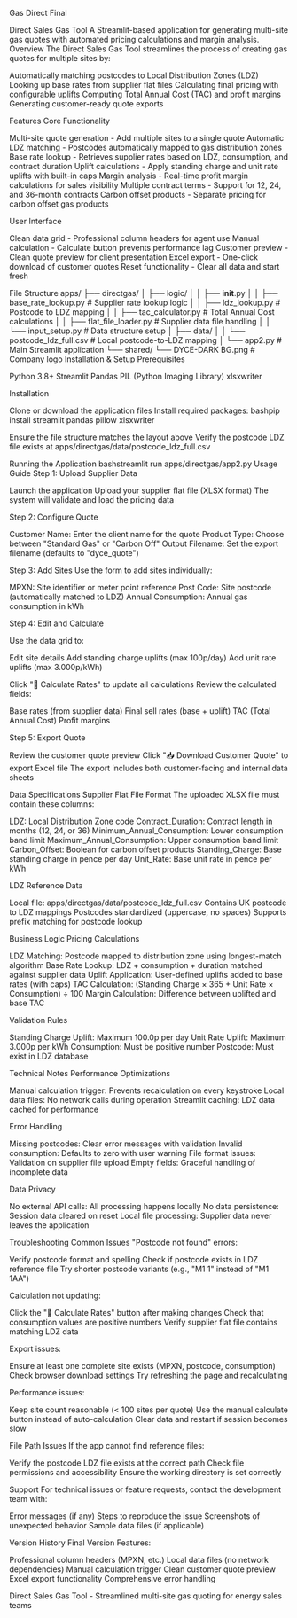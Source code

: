 Gas Direct Final

Direct Sales Gas Tool
A Streamlit-based application for generating multi-site gas quotes with automated pricing calculations and margin analysis.
Overview
The Direct Sales Gas Tool streamlines the process of creating gas quotes for multiple sites by:

Automatically matching postcodes to Local Distribution Zones (LDZ)
Looking up base rates from supplier flat files
Calculating final pricing with configurable uplifts
Computing Total Annual Cost (TAC) and profit margins
Generating customer-ready quote exports

Features
Core Functionality

Multi-site quote generation - Add multiple sites to a single quote
Automatic LDZ matching - Postcodes automatically mapped to gas distribution zones
Base rate lookup - Retrieves supplier rates based on LDZ, consumption, and contract duration
Uplift calculations - Apply standing charge and unit rate uplifts with built-in caps
Margin analysis - Real-time profit margin calculations for sales visibility
Multiple contract terms - Support for 12, 24, and 36-month contracts
Carbon offset products - Separate pricing for carbon offset gas products

User Interface

Clean data grid - Professional column headers for agent use
Manual calculation - Calculate button prevents performance lag
Customer preview - Clean quote preview for client presentation
Excel export - One-click download of customer quotes
Reset functionality - Clear all data and start fresh

File Structure
apps/
├── directgas/
│   ├── logic/
│   │   ├── __init__.py
│   │   ├── base_rate_lookup.py     # Supplier rate lookup logic
│   │   ├── ldz_lookup.py           # Postcode to LDZ mapping
│   │   ├── tac_calculator.py       # Total Annual Cost calculations
│   │   ├── flat_file_loader.py     # Supplier data file handling
│   │   └── input_setup.py          # Data structure setup
│   ├── data/
│   │   └── postcode_ldz_full.csv   # Local postcode-to-LDZ mapping
│   └── app2.py                     # Main Streamlit application
└── shared/
    └── DYCE-DARK BG.png           # Company logo
Installation & Setup
Prerequisites

Python 3.8+
Streamlit
Pandas
PIL (Python Imaging Library)
xlsxwriter

Installation

Clone or download the application files
Install required packages:
bashpip install streamlit pandas pillow xlsxwriter

Ensure the file structure matches the layout above
Verify the postcode LDZ file exists at apps/directgas/data/postcode_ldz_full.csv

Running the Application
bashstreamlit run apps/directgas/app2.py
Usage Guide
Step 1: Upload Supplier Data

Launch the application
Upload your supplier flat file (XLSX format)
The system will validate and load the pricing data

Step 2: Configure Quote

Customer Name: Enter the client name for the quote
Product Type: Choose between "Standard Gas" or "Carbon Off"
Output Filename: Set the export filename (defaults to "dyce_quote")

Step 3: Add Sites
Use the form to add sites individually:

MPXN: Site identifier or meter point reference
Post Code: Site postcode (automatically matched to LDZ)
Annual Consumption: Annual gas consumption in kWh

Step 4: Edit and Calculate

Use the data grid to:

Edit site details
Add standing charge uplifts (max 100p/day)
Add unit rate uplifts (max 3.000p/kWh)


Click "🔄 Calculate Rates" to update all calculations
Review the calculated fields:

Base rates (from supplier data)
Final sell rates (base + uplift)
TAC (Total Annual Cost)
Profit margins



Step 5: Export Quote

Review the customer quote preview
Click "📥 Download Customer Quote" to export Excel file
The export includes both customer-facing and internal data sheets

Data Specifications
Supplier Flat File Format
The uploaded XLSX file must contain these columns:

LDZ: Local Distribution Zone code
Contract_Duration: Contract length in months (12, 24, or 36)
Minimum_Annual_Consumption: Lower consumption band limit
Maximum_Annual_Consumption: Upper consumption band limit
Carbon_Offset: Boolean for carbon offset products
Standing_Charge: Base standing charge in pence per day
Unit_Rate: Base unit rate in pence per kWh

LDZ Reference Data

Local file: apps/directgas/data/postcode_ldz_full.csv
Contains UK postcode to LDZ mappings
Postcodes standardized (uppercase, no spaces)
Supports prefix matching for postcode lookup

Business Logic
Pricing Calculations

LDZ Matching: Postcode mapped to distribution zone using longest-match algorithm
Base Rate Lookup: LDZ + consumption + duration matched against supplier data
Uplift Application: User-defined uplifts added to base rates (with caps)
TAC Calculation: (Standing Charge × 365 + Unit Rate × Consumption) ÷ 100
Margin Calculation: Difference between uplifted and base TAC

Validation Rules

Standing Charge Uplift: Maximum 100.0p per day
Unit Rate Uplift: Maximum 3.000p per kWh
Consumption: Must be positive number
Postcode: Must exist in LDZ database

Technical Notes
Performance Optimizations

Manual calculation trigger: Prevents recalculation on every keystroke
Local data files: No network calls during operation
Streamlit caching: LDZ data cached for performance

Error Handling

Missing postcodes: Clear error messages with validation
Invalid consumption: Defaults to zero with user warning
File format issues: Validation on supplier file upload
Empty fields: Graceful handling of incomplete data

Data Privacy

No external API calls: All processing happens locally
No data persistence: Session data cleared on reset
Local file processing: Supplier data never leaves the application

Troubleshooting
Common Issues
"Postcode not found" errors:

Verify postcode format and spelling
Check if postcode exists in LDZ reference file
Try shorter postcode variants (e.g., "M1 1" instead of "M1 1AA")

Calculation not updating:

Click the "🔄 Calculate Rates" button after making changes
Check that consumption values are positive numbers
Verify supplier flat file contains matching LDZ data

Export issues:

Ensure at least one complete site exists (MPXN, postcode, consumption)
Check browser download settings
Try refreshing the page and recalculating

Performance issues:

Keep site count reasonable (< 100 sites per quote)
Use the manual calculate button instead of auto-calculation
Clear data and restart if session becomes slow

File Path Issues
If the app cannot find reference files:

Verify the postcode LDZ file exists at the correct path
Check file permissions and accessibility
Ensure the working directory is set correctly

Support
For technical issues or feature requests, contact the development team with:

Error messages (if any)
Steps to reproduce the issue
Screenshots of unexpected behavior
Sample data files (if applicable)

Version History
Final Version Features:

Professional column headers (MPXN, etc.)
Local data files (no network dependencies)
Manual calculation trigger
Clean customer quote preview
Excel export functionality
Comprehensive error handling


Direct Sales Gas Tool - Streamlined multi-site gas quoting for energy sales teams